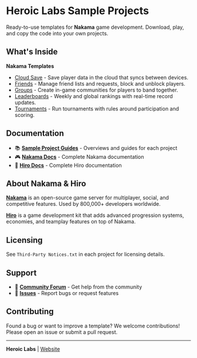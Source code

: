 # Heroic Labs Sample Projects

Ready-to-use templates for **Nakama** game development. Download, play, and copy the code into your own projects.

## What's Inside

**Nakama Templates**

- [Cloud Save](./UnityNakamaCloudSave/) - Save player data in the cloud that syncs between devices.
- [Friends](./UnityNakamaFriends/) - Manage friend lists and requests, block and unblock players.
- [Groups](./UnityNakamaGroups/) - Create in-game communities for players to band together.
- [Leaderboards](./UnityNakamaLeaderboards/) - Weekly and global rankings with real-time record updates.
- [Tournaments](./UnityNakamaTournaments/) - Run tournaments with rules around participation and scoring.

## Documentation

- 📚 **[Sample Project Guides](https://heroiclabs.com/docs/sample-projects)** - Overviews and guides for each project
- 🎮 **[Nakama Docs](https://heroiclabs.com/docs/nakama/)** - Complete Nakama documentation
- 🚀 **[Hiro Docs](https://heroiclabs.com/docs/hiro/)** - Complete Hiro documentation

## About Nakama & Hiro

**[Nakama](https://heroiclabs.com/nakama/)** is an open-source game server for multiplayer, social, and competitive features. Used by 800,000+ developers worldwide.

**[Hiro](https://heroiclabs.com/hiro/)** is a game development kit that adds advanced progression systems, economies, and teamplay features on top of Nakama.

## Licensing

See `Third-Party Notices.txt` in each project for licensing details.

## Support

- 💬 **[Community Forum](https://forum.heroiclabs.com/)** - Get help from the community
- 🐛 **[Issues](https://github.com/heroiclabs/sample-projects/issues)** - Report bugs or request features

## Contributing

Found a bug or want to improve a template? We welcome contributions! Please open an issue or submit a pull request.

---

**Heroic Labs** | [Website](https://heroiclabs.com/)
